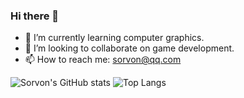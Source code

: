 ### Hi there 👋

<!--
- 🔭 I’m currently working on ...
- 🤔 I’m looking for help with ...
- 💬 Ask me about ...
- 😄 Pronouns: ...
- ⚡ Fun fact: ...
-->

- 🌱 I’m currently learning computer graphics.
- 👯 I’m looking to collaborate on game development.
- 📫 How to reach me: sorvon@qq.com

![Sorvon's GitHub stats](https://github-readme-stats.vercel.app/api?username=sorvon) ![Top Langs](https://github-readme-stats.vercel.app/api/top-langs/?username=sorvon&layout=compact&langs_count=8)
